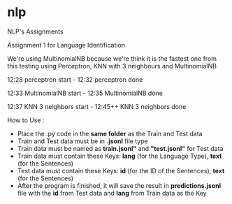 # nlp
NLP's Assignments

Assignment 1 for Language Identification 

We're using MultinomialNB because we're think it is the fastest one from this testing using Perceptron, KNN with 3 neighbours and MultinomialNB

12:28 perceptron start - 12:32 perceptron done

12:33 MultinomialNB start - 12:35 MultinomialNB done

12:37 KNN 3 neighbors start - 12:45++ KNN 3 neighbors done

How to Use :
  - Place the .py code in the **same folder** as the Train and Test data
  - Train and Test data must be in **.jsonl** file type
  - Train data must be named as **train.jsonl"** and **"test.jsonl"** for Test data
  - Train data must contain these Keys: **lang** (for the Language Type), **text** (for the Sentences)
  - Test data must contain these Keys: **id** (for the ID of the Sentences), **text** (for the Sentences)
  - After the program is finished, it will save the result in **predictions.jsonl** file with the **id** from Test data and **lang** from Train data as the Key
